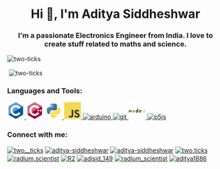 <h1 align="center">Hi 👋, I'm Aditya Siddheshwar</h1>
<h3 align="center">I'm a passionate Electronics Engineer from India. I love to create stuff related to maths and science.</h3>

<p align="left"> <img src="https://komarev.com/ghpvc/?username=two-ticks&label=Profile%20views&color=0e75b6&style=flat" alt="two-ticks" /> </p>
<p>&nbsp;<img align="center" src="https://github-readme-stats.vercel.app/api?username=two-ticks&show_icons=true&locale=en" alt="two-ticks" /></p>

<h3 align="left">Languages and Tools:</h3>
<p><a href="https://www.cprogramming.com/" target="_blank"> <img src="https://raw.githubusercontent.com/devicons/devicon/master/icons/c/c-original.svg" alt="c" width="40" height="40"/> </a> <a href="https://www.w3schools.com/cpp/" target="_blank"> <img src="https://raw.githubusercontent.com/devicons/devicon/master/icons/cplusplus/cplusplus-original.svg" alt="cplusplus" width="40" height="40"/></a> <a href="https://www.python.org" target="_blank"> <img src="https://raw.githubusercontent.com/devicons/devicon/master/icons/python/python-original.svg" alt="python" width="40" height="40"/> </a> <a href="https://developer.mozilla.org/en-US/docs/Web/JavaScript" target="_blank"> <img src="https://raw.githubusercontent.com/devicons/devicon/master/icons/javascript/javascript-original.svg" alt="javascript" width="40" height="40"/> </a> <a href="https://www.arduino.cc/" target="_blank"> <img src="https://cdn.worldvectorlogo.com/logos/arduino-1.svg" alt="arduino" width="40" height="40"/> </a> <a href="https://git-scm.com/" target="_blank"> <img src="https://www.vectorlogo.zone/logos/git-scm/git-scm-icon.svg" alt="git" width="40" height="40"/> </a> <a href="https://nodejs.org" target="_blank"> <img src="https://raw.githubusercontent.com/devicons/devicon/master/icons/nodejs/nodejs-original-wordmark.svg" alt="nodejs" width="40" height="40"/> </a> <a href="https://p5js.org/" target="_blank"> <img src="https://user-images.githubusercontent.com/68433541/110992446-f051e300-839b-11eb-8ac4-93179121a3a7.png" alt="p5js" width="40" height="40"/> </a></p>


<h3 align="left">Connect with me:</h3>
<p align="left">
<a href="https://twitter.com/@two__ticks" target="blank"><img align="center" src="https://cdn.jsdelivr.net/npm/simple-icons@3.0.1/icons/twitter.svg" alt="two__ticks" height="30" width="40" /></a>
<a href="https://linkedin.com/in/aditya-siddheshwar" target="blank"><img align="center" src="https://cdn.jsdelivr.net/npm/simple-icons@3.0.1/icons/linkedin.svg" alt="aditya-siddheshwar" height="30" width="40" /></a>
<a href="https://stackoverflow.com/users/15384704/aditya-siddheshwar" target="blank"><img align="center" src="https://cdn.jsdelivr.net/npm/simple-icons@3.0.1/icons/stackoverflow.svg" alt="aditya-siddheshwar" height="30" width="40" /></a>
<a href="https://instagram.com/two.ticks" target="blank"><img align="center" src="https://cdn.jsdelivr.net/npm/simple-icons@3.0.1/icons/instagram.svg" alt="two.ticks" height="30" width="40" /></a>
<a href="https://medium.com/@radium.scientist" target="blank"><img align="center" src="https://cdn.jsdelivr.net/npm/simple-icons@3.0.1/icons/medium.svg" alt="radium.scientist" height="30" width="40" /></a>
<a href="https://www.youtube.com/channel/UCuU7ugPhjdp6OoTvliBJ6Ew" target="blank"><img align="center" src="https://cdn.jsdelivr.net/npm/simple-icons@3.0.1/icons/youtube.svg" alt="R2" height="30" width="40" /></a>
<a href="https://www.codechef.com/users/adisid_149" target="blank"><img align="center" src="https://cdn.jsdelivr.net/npm/simple-icons@3.1.0/icons/codechef.svg" alt="adisid_149" height="30" width="40" /></a>
<a href="https://www.hackerrank.com/radium_scientist" target="blank"><img align="center" src="https://cdn.jsdelivr.net/npm/simple-icons@3.0.1/icons/hackerrank.svg" alt="radium_scientist" height="30" width="40" /></a>
<a href="http://www.hackerearth.com/@aditya1886" target="blank"><img align="center" src="https://cdn.jsdelivr.net/npm/simple-icons@3.0.1/icons/hackerearth.svg" alt="aditya1886" height="30" width="40" /></a>
</p>


